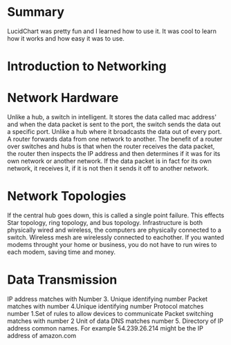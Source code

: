 # Summary
LucidChart was pretty fun and I learned how to use it. It was cool to learn how it works and how easy it was to use.
# Introduction to Networking
# Network Hardware
Unlike a hub, a switch in intelligent. It stores the data called mac address' and when the data packet is sent to the port, the switch sends the data out a specific port. Unlike a hub where it broadcasts the data out of every port.
A router forwards data from one network to another. The benefit of a router over switches and hubs is that when the router receives the data packet, the router then inspects the IP address and then determines if it was for its own network or another network. If the data packet is in fact for its own network, it receives it, if it is not then it sends it off to another network.
# Network Topologies
If the central hub goes down, this is called a single point failure. This effects Star topology, ring topology, and bus topology. 
Infrastructure is both physically wired and wireless, the computers are physically connected to a switch. Wireless mesh are wirelessly connected to eachother. If you wanted modems throught your home or business, you do not have to run wires to each modem, saving time and money. 
# Data Transmission
IP address matches with Number 3. Unique identifying number 
Packet matches with number 4.Unique identifying number 
Protocol matches number 1.Set of rules to allow devices to communicate 
Packet switching matches with number 2 Unit of data 
DNS matches number 5. Directory of IP address common names.  For example 54.239.26.214 might be the IP address of amazon.com
